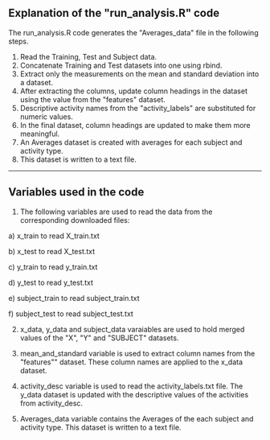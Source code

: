 ## Explanation of the "run_analysis.R" code

The run_analysis.R code generates the "Averages_data" file in the following steps.

1. Read the Training, Test and Subject data.
2. Concatenate Training and Test datasets into one using rbind.
3. Extract only the measurements on the mean and standard deviation into a dataset.
4. After extracting the columns, update column headings in the dataset using the value from the "features" dataset.
5. Descriptive activity names from the "activity_labels" are substituted for numeric values.
6. In the final dataset, column headings are updated to make them more meaningful.
7. An Averages dataset is created with averages for each subject and activity type. 
8. This dataset is written to a text file.

------------------------------------------------------------------------------------------------------

## Variables used in the code

1. The following variables are used to read the data from the corresponding downloaded files:

  a) x_train to read X_train.txt

  b) x_test to read X_test.txt

  c) y_train to read y_train.txt

  d) y_test to read y_test.txt

  e) subject_train to read subject_train.txt

  f) subject_test to read subject_test.txt

2. x_data, y_data and subject_data varaiables are used to hold merged values of the "X", "Y" and "SUBJECT" datasets.

3. mean_and_standard variable is used to extract column names from the "features"" dataset. These column names are  applied to the x_data dataset.

4. activity_desc variable is used to read the activity_labels.txt file. The y_data dataset is updated with the descriptive values of the activities from activity_desc.

5. Averages_data variable contains the Averages of the each subject and activity type. This dataset is written to a text file.
